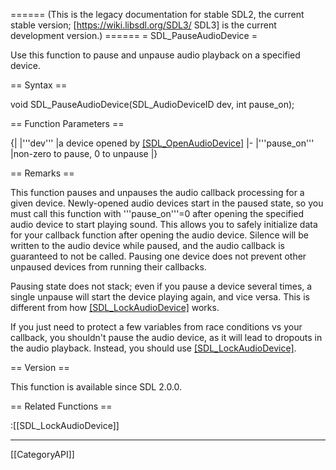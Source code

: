 ====== (This is the legacy documentation for stable SDL2, the current stable version; [https://wiki.libsdl.org/SDL3/ SDL3] is the current development version.) ======
= SDL_PauseAudioDevice =

Use this function to pause and unpause audio playback on a specified device.

== Syntax ==

<syntaxhighlight lang='c'>
void SDL_PauseAudioDevice(SDL_AudioDeviceID dev,
                          int pause_on);
</syntaxhighlight>

== Function Parameters ==

{|
|'''dev'''
|a device opened by [[SDL_OpenAudioDevice]]()
|-
|'''pause_on'''
|non-zero to pause, 0 to unpause
|}

== Remarks ==

This function pauses and unpauses the audio callback processing for a given
device. Newly-opened audio devices start in the paused state, so you must
call this function with '''pause_on'''=0 after opening the specified audio
device to start playing sound. This allows you to safely initialize data
for your callback function after opening the audio device. Silence will be
written to the audio device while paused, and the audio callback is
guaranteed to not be called. Pausing one device does not prevent other
unpaused devices from running their callbacks.

Pausing state does not stack; even if you pause a device several times, a
single unpause will start the device playing again, and vice versa. This is
different from how [[SDL_LockAudioDevice]]() works.

If you just need to protect a few variables from race conditions vs your
callback, you shouldn't pause the audio device, as it will lead to dropouts
in the audio playback. Instead, you should use [[SDL_LockAudioDevice]]().

== Version ==

This function is available since SDL 2.0.0.

== Related Functions ==

:[[SDL_LockAudioDevice]]

----
[[CategoryAPI]]


